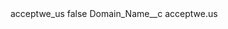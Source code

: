 <?xml version="1.0" encoding="UTF-8"?>
<CustomMetadata xmlns="http://soap.sforce.com/2006/04/metadata" xmlns:xsi="http://www.w3.org/2001/XMLSchema-instance" xmlns:xsd="http://www.w3.org/2001/XMLSchema">
    <label>acceptwe_us</label>
    <protected>false</protected>
    <values>
        <field>Domain_Name__c</field>
        <value xsi:type="xsd:string">acceptwe.us</value>
    </values>
</CustomMetadata>
